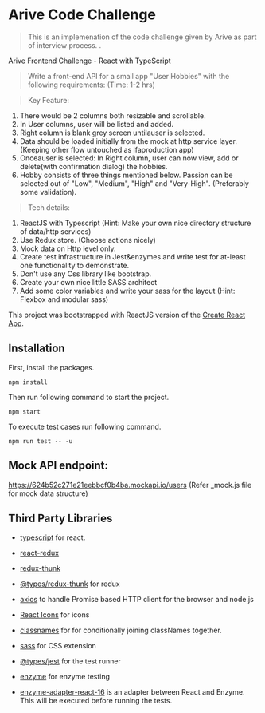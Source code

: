 # Arive Code Challenge

> This is an implemenation of the code challenge given by Arive as part of interview process. .

Arive Frontend Challenge - React with TypeScript

> Write a front-end API for a small app "User Hobbies" with the following requirements: (Time: 1-2 hrs)

> Key Feature:

1. There would be 2 columns both resizable and scrollable.
2. In User columns, user will be listed and added.
3. Right column is blank grey screen untilauser is selected.
4. Data should be loaded initially from the mock at http service layer. (Keeping other flow untouched as ifaproduction app)
5. Onceauser is selected: In Right column, user can now view, add or delete(with confirmation dialog) the hobbies.
6. Hobby consists of three things mentioned below. Passion can be selected out of "Low", "Medium", "High" and "Very-High". (Preferably
   some validation).

> Tech details:

1. ReactJS with Typescript (Hint: Make your own nice directory structure of data/http services)
2. Use Redux store. (Choose actions nicely)
3. Mock data on Http level only.
4. Create test infrastructure in Jest&enzymes and write test for at-least one functionality to demonstrate.
5. Don't use any Css library like bootstrap.
6. Create your own nice little SASS architect
7. Add some color variables and write your sass for the layout (Hint: Flexbox and modular sass)

This project was bootstrapped with ReactJS version of the [Create React App](https://github.com/facebook/create-react-app).

## Installation

First, install the packages.

```
npm install
```

Then run following command to start the project.

```
npm start
```

To execute test cases run following command.

```
npm run test -- -u
```

## Mock API endpoint:

https://624b52c271e21eebbcf0b4ba.mockapi.io/users
(Refer \_mock.js file for mock data structure)

## Third Party Libraries

- [typescript](https://react-bootstrap.github.io/getting-started/introduction) for react.
- [react-redux](https://redux.js.org/introduction/installation)
- [redux-thunk](https://www.npmjs.com/package/redux-thunk)
- [@types/redux-thunk](https://redux.js.org/introduction/installation) for redux
- [axios](https://axios-http.com/docs/intro) to handle Promise based HTTP client for the browser and node.js
- [React Icons](https://react-icons.github.io/react-icons) for icons
- [classnames](https://jedwatson.github.io/classnames/) for for conditionally joining classNames together.
- [sass](https://sass-lang.com/install) for CSS extension
- [@types/jest](https://jestjs.io/docs/getting-started) for the test runner
- [enzyme](https://www.codementor.io/@rajjeet/get-started-with-react-testing-jest-enzyme-4-easy-steps-1dn5180mzr) for enzyme testing

- [enzyme-adapter-react-16](https://enzymejs.github.io/enzyme/docs/installation/react-16.html) is an adapter between React and Enzyme. This will be executed before running the tests.
